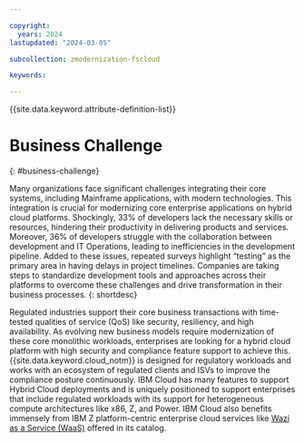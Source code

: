 ```yaml
---

copyright:
  years: 2024
lastupdated: "2024-03-05"

subcollection: zmodernization-fscloud

keywords:

---
```


{{site.data.keyword.attribute-definition-list}}

# Business Challenge
{: #business-challenge}

Many organizations face significant challenges integrating their core systems, including Mainframe applications, with modern technologies. This integration is crucial for modernizing core enterprise applications on hybrid cloud platforms. Shockingly, 33% of developers lack the necessary skills or resources, hindering their productivity in delivering products and services. Moreover, 36% of developers struggle with the collaboration between development and IT Operations, leading to inefficiencies in the development pipeline. Added to these issues, repeated surveys highlight “testing” as the primary area in having delays in project timelines. Companies are taking steps to standardize development tools and approaches across their platforms to overcome these challenges and drive transformation in their business processes.
{: shortdesc}

Regulated industries support their core business transactions with time-tested qualities of service (QoS) like security, resiliency, and high availability. As evolving new business models require modernization of these core monolithic workloads, enterprises are looking for a hybrid cloud platform with high security and compliance feature support to achieve this. {{site.data.keyword.cloud_notm}} is designed for regulatory workloads and works with an ecosystem of regulated clients and ISVs to improve the compliance posture continuously. IBM Cloud has many features to support Hybrid Cloud deployments and is uniquely positioned to support enterprises that include regulated workloads with its support for heterogeneous compute architectures like x86, Z, and Power. IBM Cloud also benefits immensely from IBM Z platform-centric enterprise cloud services like [Wazi as a Service (WaaS)](https://www.ibm.com/cloud/wazi-as-a-service) offered in its catalog.

